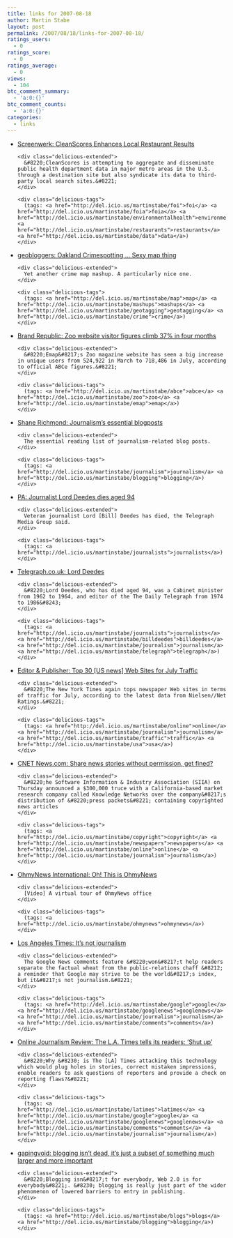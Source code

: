 ```yaml
---
title: links for 2007-08-18
author: Martin Stabe
layout: post
permalink: /2007/08/18/links-for-2007-08-18/
ratings_users:
  - 0
ratings_score:
  - 0
ratings_average:
  - 0
views:
  - 104
btc_comment_summary:
  - 'a:0:{}'
btc_comment_counts:
  - 'a:0:{}'
categories:
  - links
---
```

<ul class="delicious">
  <li>
    <div class="delicious-link">
      <a href="http://gesterling.wordpress.com/2007/08/17/cleanscores-enhances-local-restaurant-results/">Screenwerk: CleanScores Enhances Local Restaurant Results</a>
    </div>
    
    <div class="delicious-extended">
      &#8220;CleanScores is attempting to aggregate and disseminate public health department data in major metro areas in the U.S. through a destination site but also syndicate its data to third-party local search sites.&#8221;
    </div>
    
    <div class="delicious-tags">
      (tags: <a href="http://del.icio.us/martinstabe/foi">foi</a> <a href="http://del.icio.us/martinstabe/foia">foia</a> <a href="http://del.icio.us/martinstabe/environmentalhealth">environmentalhealth</a> <a href="http://del.icio.us/martinstabe/restaurants">restaurants</a> <a href="http://del.icio.us/martinstabe/data">data</a>)
    </div>
  </li>
  
  <li>
    <div class="delicious-link">
      <a href="http://geobloggers.com/archives/2007/08/15/oakland-crimespotting-sexy-map-thing/">geobloggers: Oakland Crimespotting … Sexy map thing</a>
    </div>
    
    <div class="delicious-extended">
      Yet another crime map mashup. A particularly nice one.
    </div>
    
    <div class="delicious-tags">
      (tags: <a href="http://del.icio.us/martinstabe/map">map</a> <a href="http://del.icio.us/martinstabe/mashups">mashups</a> <a href="http://del.icio.us/martinstabe/geotagging">geotagging</a> <a href="http://del.icio.us/martinstabe/crime">crime</a>)
    </div>
  </li>
  
  <li>
    <div class="delicious-link">
      <a href="http://www.brandrepublic.com//Discipline/Media/News/732233/Zoo-website-visitor-figures-climb-37-four-months/">Brand Republic: Zoo website visitor figures climb 37% in four months</a>
    </div>
    
    <div class="delicious-extended">
      &#8220;Emap&#8217;s Zoo magazine website has seen a big increase in unique users from 524,922 in March to 718,486 in July, according to official ABCe figures.&#8221;
    </div>
    
    <div class="delicious-tags">
      (tags: <a href="http://del.icio.us/martinstabe/abce">abce</a> <a href="http://del.icio.us/martinstabe/zoo">zoo</a> <a href="http://del.icio.us/martinstabe/emap">emap</a>)
    </div>
  </li>
  
  <li>
    <div class="delicious-link">
      <a href="http://blogs.telegraph.co.uk/technology/shanerichmond/aug07/journalismsessentialblogposts.htm">Shane Richmond: Journalism&#8217;s essential blogposts</a>
    </div>
    
    <div class="delicious-extended">
      The essential reading list of journalism-related blog posts.
    </div>
    
    <div class="delicious-tags">
      (tags: <a href="http://del.icio.us/martinstabe/journalism">journalism</a> <a href="http://del.icio.us/martinstabe/blogging">blogging</a>)
    </div>
  </li>
  
  <li>
    <div class="delicious-link">
      <a href="http://www.guardian.co.uk/uklatest/story/0,,-6858142,00.html">PA: Journalist Lord Deedes dies aged 94</a>
    </div>
    
    <div class="delicious-extended">
      Veteran journalist Lord [Bill] Deedes has died, the Telegraph Media Group said.
    </div>
    
    <div class="delicious-tags">
      (tags: <a href="http://del.icio.us/martinstabe/journalists">journalists</a>)
    </div>
  </li>
  
  <li>
    <div class="delicious-link">
      <a href="http://www.telegraph.co.uk/news/main.jhtml?xml=/news/2007/08/17/db1704.xml">Telegraph.co.uk: Lord Deedes</a>
    </div>
    
    <div class="delicious-extended">
      &#8220;Lord Deedes, who has died aged 94, was a Cabinet minister from 1962 to 1964, and editor of the The Daily Telegraph from 1974 to 1986&#8243;
    </div>
    
    <div class="delicious-tags">
      (tags: <a href="http://del.icio.us/martinstabe/journalists">journalists</a> <a href="http://del.icio.us/martinstabe/billdeedes">billdeedes</a> <a href="http://del.icio.us/martinstabe/journalism">journalism</a> <a href="http://del.icio.us/martinstabe/telegraph">telegraph</a>)
    </div>
  </li>
  
  <li>
    <div class="delicious-link">
      <a href="http://www.editorandpublisher.com/eandp/news/article_display.jsp?vnu_content_id=1003627048&#038;imw=Y">Editor & Publisher: Top 30 [US news] Web Sites for July Traffic</a>
    </div>
    
    <div class="delicious-extended">
      &#8220;The New York Times again tops newspaper Web sites in terms of traffic for July, according to the latest data from Nielsen//Net Ratings.&#8221;
    </div>
    
    <div class="delicious-tags">
      (tags: <a href="http://del.icio.us/martinstabe/online">online</a> <a href="http://del.icio.us/martinstabe/journalism">journalism</a> <a href="http://del.icio.us/martinstabe/traffic">traffic</a> <a href="http://del.icio.us/martinstabe/usa">usa</a>)
    </div>
  </li>
  
  <li>
    <div class="delicious-link">
      <a href="http://news.com.com/8301-10784_3-9761199-7.html">CNET News.com: Share news stories without permission, get fined?</a>
    </div>
    
    <div class="delicious-extended">
      &#8220;he Software Information & Industry Association (SIIA) on Thursday announced a $300,000 truce with a California-based market research company called Knowledge Networks over the company&#8217;s distribution of &#8220;press packets&#8221; containing copyrighted news articles
    </div>
    
    <div class="delicious-tags">
      (tags: <a href="http://del.icio.us/martinstabe/copyright">copyright</a> <a href="http://del.icio.us/martinstabe/newspapers">newspapers</a> <a href="http://del.icio.us/martinstabe/online">online</a> <a href="http://del.icio.us/martinstabe/journalism">journalism</a>)
    </div>
  </li>
  
  <li>
    <div class="delicious-link">
      <a href="http://english.ohmynews.com/articleview/article_view.asp?at_code=426624&#038;no=375760&#038;rel_no=1">OhmyNews International: Oh! This is OhmyNews</a>
    </div>
    
    <div class="delicious-extended">
      [Video] A virtual tour of OhmyNews office
    </div>
    
    <div class="delicious-tags">
      (tags: <a href="http://del.icio.us/martinstabe/ohmynews">ohmynews</a>)
    </div>
  </li>
  
  <li>
    <div class="delicious-link">
      <a href="http://www.latimes.com/news/opinion/la-ed-google17aug17,0,5712024.column?coll=la-opinion-leftrail">Los Angeles Times: It&#8217;s not journalism</a>
    </div>
    
    <div class="delicious-extended">
      The Google News comments feature &#8220;won&#8217;t help readers separate the factual wheat from the public-relations chaff &#8212; a reminder that Google may strive to be the world&#8217;s index, but it&#8217;s not journalism.&#8221;
    </div>
    
    <div class="delicious-tags">
      (tags: <a href="http://del.icio.us/martinstabe/google">google</a> <a href="http://del.icio.us/martinstabe/googlenews">googlenews</a> <a href="http://del.icio.us/martinstabe/journalism">journalism</a> <a href="http://del.icio.us/martinstabe/comments">comments</a>)
    </div>
  </li>
  
  <li>
    <div class="delicious-link">
      <a href="http://www.ojr.org/ojr/stories/070817niles/">Online Journalism Review: The L.A. Times tells its readers: &#8216;Shut up&#8217;</a>
    </div>
    
    <div class="delicious-extended">
      &#8220;Why &#8230; is The [LA] Times attacking this technology which would plug holes in stories, correct mistaken impressions, enable readers to ask questions of reporters and provide a check on reporting flaws?&#8221;
    </div>
    
    <div class="delicious-tags">
      (tags: <a href="http://del.icio.us/martinstabe/latimes">latimes</a> <a href="http://del.icio.us/martinstabe/google">google</a> <a href="http://del.icio.us/martinstabe/googlenews">googlenews</a> <a href="http://del.icio.us/martinstabe/comments">comments</a> <a href="http://del.icio.us/martinstabe/journalism">journalism</a>)
    </div>
  </li>
  
  <li>
    <div class="delicious-link">
      <a href="http://www.gapingvoid.com/Moveable_Type/archives/004077.html">gapingvoid: blogging isn&#8217;t dead, it&#8217;s just a subset of something much larger and more important</a>
    </div>
    
    <div class="delicious-extended">
      &#8220;Blogging isn&#8217;t for everybody, Web 2.0 is for everybody&#8221;. &#8230; blogging is really just part of the wider phenomenon of lowered barriers to entry in publishing.
    </div>
    
    <div class="delicious-tags">
      (tags: <a href="http://del.icio.us/martinstabe/blogs">blogs</a> <a href="http://del.icio.us/martinstabe/blogging">blogging</a>)
    </div>
  </li>
</ul>
